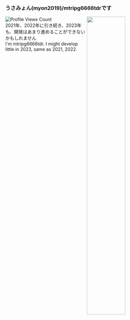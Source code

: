 <!--### Hi there 👋-->
### うさみょん(myon2019)/mtripg6666tdrです  
<img src="https://github-readme-stats.vercel.app/api/top-langs/?username=mtripg6666tdr&layout=compact&langs_count=10&hide=c,svelte&bg_color=ffffff00&title_color=fe489b&text_color=e5418c" align="right" width="49%">

![Profile Views Count](https://komarev.com/ghpvc/?username=mtripg6666tdr&color=fe489b&label=%E2%98%85Profile+views)  
2021年、2022年に引き続き、2023年も、開発はあまり進めることができないかもしれません  
I'm mtripg6666tdr. I might develop little in 2023, same as 2021, 2022.

<!--
**mtripg6666tdr/mtripg6666tdr** is a ✨ _special_ ✨ repository because its `README.md` (this file) appears on your GitHub profile.

Here are some ideas to get you started:

- 🔭 I’m currently working on ...
- 🌱 I’m currently learning ...
- 👯 I’m looking to collaborate on ...
- 🤔 I’m looking for help with ...
- 💬 Ask me about ...
- 📫 How to reach me: ...
- 😄 Pronouns: ...
- ⚡ Fun fact: ...
-->
